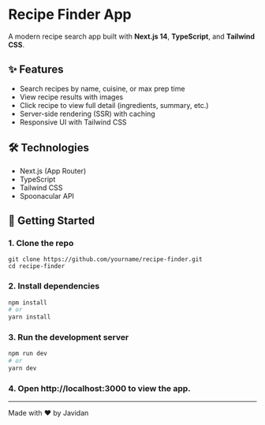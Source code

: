# Recipe Finder App

A modern recipe search app built with **Next.js 14**, **TypeScript**, and **Tailwind CSS**.

## ✨ Features

- Search recipes by name, cuisine, or max prep time
- View recipe results with images
- Click recipe to view full detail (ingredients, summary, etc.)
- Server-side rendering (SSR) with caching
- Responsive UI with Tailwind CSS

## 🛠️ Technologies

- Next.js (App Router)
- TypeScript
- Tailwind CSS
- Spoonacular API

## 🚀 Getting Started

### 1. Clone the repo

```
git clone https://github.com/yourname/recipe-finder.git
cd recipe-finder
```
### 2. Install dependencies
```bash
npm install
# or
yarn install
```
### 3. Run the development server
```bash
npm run dev
# or
yarn dev
```
### 4. Open http://localhost:3000 to view the app.


---
Made with ❤️ by Javidan
